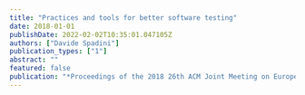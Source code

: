 ```yaml
---
title: "Practices and tools for better software testing"
date: 2018-01-01
publishDate: 2022-02-02T10:35:01.047105Z
authors: ["Davide Spadini"]
publication_types: ["1"]
abstract: ""
featured: false
publication: "*Proceedings of the 2018 26th ACM Joint Meeting on European Software Engineering Conference and Symposium on the Foundations of Software Engineering*"
---
```


